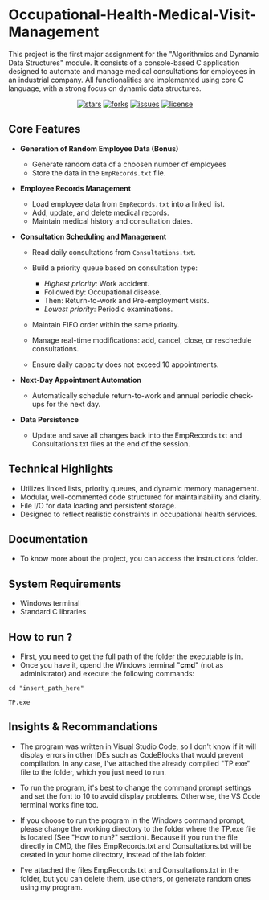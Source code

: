# Occupational-Health-Medical-Visit-Management
This project is the first major assignment for the "Algorithmics and Dynamic Data Structures" module. It consists of a console-based C application designed to automate and manage medical consultations for employees in an industrial company. All functionalities are implemented using core C language, with a strong focus on dynamic data structures.

<div align="center">
  
  [![stars](https://img.shields.io/github/stars/kalis26/Occupational-Health-Medical-Visit-Management)](https://github.com/kalis26/Occupational-Health-Medical-Visit-Management/stargazers)
  [![forks](https://img.shields.io/github/forks/kalis26/Occupational-Health-Medical-Visit-Management)](https://github.com/kalis26/Occupational-Health-Medical-Visit-Management/forks)
  [![issues](https://img.shields.io/github/issues/kalis26/Occupational-Health-Medical-Visit-Management?color=orange)](https://github.com/kalis26/Occupational-Health-Medical-Visit-Management/issues)
  [![license](https://img.shields.io/github/license/kalis26/Occupational-Health-Medical-Visit-Management)](https://github.com/kalis26/Occupational-Health-Medical-Visit-Management/blob/main/LICENSE)
  
</div>

## Core Features
* **Generation of Random Employee Data (Bonus)**

	* Generate random data of a choosen number of employees
 	* Store the data in the `EmpRecords.txt` file. 

* **Employee Records Management**
  
	* Load employee data from `EmpRecords.txt` into a linked list.
	* Add, update, and delete medical records.
  	* Maintain medical history and consultation dates.
 
* **Consultation Scheduling and Management**

	* Read daily consultations from `Consultations.txt`.
	* Build a priority queue based on consultation type:
    
		* *Highest priority*: Work accident.
		* Followed by: Occupational disease.
		* Then: Return-to-work and Pre-employment visits.
		* *Lowest priority*: Periodic examinations.
	* Maintain FIFO order within the same priority.
	* Manage real-time modifications: add, cancel, close, or reschedule consultations.
	* Ensure daily capacity does not exceed 10 appointments.

* **Next-Day Appointment Automation**

	* Automatically schedule return-to-work and annual periodic check-ups for the next day.
 
* **Data Persistence**

	* Update and save all changes back into the EmpRecords.txt and Consultations.txt files at the end of the session.

## Technical Highlights
* Utilizes linked lists, priority queues, and dynamic memory management.
* Modular, well-commented code structured for maintainability and clarity.
* File I/O for data loading and persistent storage.
* Designed to reflect realistic constraints in occupational health services.

## Documentation
* To know more about the project, you can access the instructions folder.

## System Requirements
* Windows terminal
* Standard C libraries

## How to run ?
* First, you need to get the full path of the folder the executable is in.
* Once you have it, opend the Windows terminal "**cmd**" (not as administrator) and execute the following commands:
```
cd "insert_path_here"
```
```
TP.exe
```

## Insights & Recommandations

* The program was written in Visual Studio Code, so I don't know if it will display errors in other IDEs such as CodeBlocks that would prevent compilation. In any case, I've attached the already compiled "TP.exe" file to the folder, which you just need to run.

* To run the program, it's best to change the command prompt settings and set the font to 10 to avoid display problems. Otherwise, the VS Code terminal works fine too.

* If you choose to run the program in the Windows command prompt, please change the working directory to the folder where the TP.exe file is located (See "How to run?" section). Because if you run the file directly in CMD, the files EmpRecords.txt and Consultations.txt will be created in your home directory, instead of the lab folder.

* I've attached the files EmpRecords.txt and Consultations.txt in the folder, but you can delete them, use others, or generate random ones using my program.
